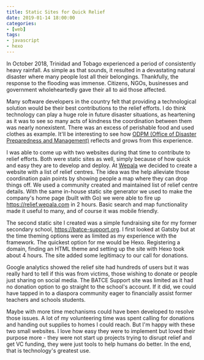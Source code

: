 ```yaml
---
title: Static Sites for Quick Relief
date: 2019-01-14 18:00:00
categories:
- [web]
tags:
- javascript
- hexo
---
```


In October 2018, Trinidad and Tobago experienced a period of consistently heavy rainfall. As simple as that sounds, it resulted in a devastating natural disaster where many people lost all their belongings. Thankfully, the response to the flooding was immense. Citizens, NGOs, businesses and government wholeheartedly gave their all to aid those affected.

Many software developers in the country felt that providing a technological solution would be their best contributions to the relief efforts. I do think technology can play a huge role in future disaster situations, as heartening as it was to see so many acts of kindness the coordination between them was nearly nonexistent. There was an excess of perishable food and used clothes as example. It'll be interesting to see how [ODPM (Office of Disaster Preparedness and Management)](www.odpm.gov.tt/) reflects and grows from this experience.

I was able to come up with two websites during that time to contribute to relief efforts. Both were static sites as well, simply because of how quick and easy they are to develop and deploy. At [Wepala](https://wepala.com) we decided to create a website with a list of relief centres. The idea was the help alleviate those coordination pain points by showing people a map where they can drop things off. We used a community created and maintained list of relief centre details. With the same in-house static site generator we used to make the company's home page (built with Go) we were able to fire up <https://relief.wepala.com> in 2 hours. Basic search and map functionality made it useful to many, and of course it was mobile friendly.

The second static site I created was a simple fundraising site for my former secondary school, <https://batce-support.org>. I first looked at Gatsby but at the time theming options were as limited as my experience with the framework. The quickest option for me would be Hexo. Registering a domain, finding an HTML theme and setting up the site with Hexo took about 4 hours. The site added some legitimacy to our call for donations.

Google analytics showed the relief site had hundreds of users but it was really hard to tell if this was from victims, those wishing to donate or people just sharing on social media. The BATCE Support site was limited as it had no donation option to go straight to the school's account. If it did, we could have tapped in to a diaspora community eager to financially assist former teachers and schools students.

Maybe with more time mechanisms could have been developed to resolve those issues. A lot of my volunteering time was spent calling for donations and handing out supplies to homes I could reach. But I'm happy with these two small websites. I love how easy they were to implement but loved their purpose more \- they were not start up projects trying to disrupt relief and get VC funding, they were just tools to help humans do better. In the end, that is technology's greatest use.

